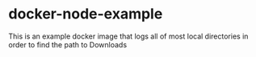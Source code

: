 # docker-node-example
This is an example docker image that logs all of most local directories in order to find the path to Downloads